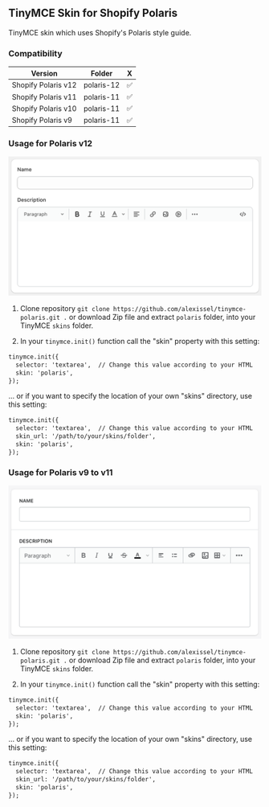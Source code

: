 ## TinyMCE Skin for Shopify Polaris

TinyMCE skin which uses Shopify's Polaris style guide.

### Compatibility

| Version             |   Folder   | X                  |
| ------------------- | :--------: | ------------------ |
| Shopify Polaris v12 | polaris-12 | :white_check_mark: |
| Shopify Polaris v11 | polaris-11 | :white_check_mark: |
| Shopify Polaris v10 | polaris-11 | :white_check_mark: |
| Shopify Polaris v9  | polaris-11 | :white_check_mark: |

### Usage for Polaris v12

![TinyMCE Skin for Shopify Polaris](screenshot-12.png)

1. Clone repository `git clone https://github.com/alexissel/tinymce-polaris.git .` or download Zip file and extract `polaris` folder, into your TinyMCE `skins` folder.

2. In your `tinymce.init()` function call the "skin" property with this setting:

```
tinymce.init({
  selector: 'textarea',  // Change this value according to your HTML
  skin: 'polaris',
});
```

... or if you want to specify the location of your own "skins" directory, use this setting:

```
tinymce.init({
  selector: 'textarea',  // Change this value according to your HTML
  skin_url: '/path/to/your/skins/folder',
  skin: 'polaris',
});
```

### Usage for Polaris v9 to v11

![TinyMCE Skin for Shopify Polaris](screenshot-11.png)

1. Clone repository `git clone https://github.com/alexissel/tinymce-polaris.git .` or download Zip file and extract `polaris` folder, into your TinyMCE `skins` folder.

2. In your `tinymce.init()` function call the "skin" property with this setting:

```
tinymce.init({
  selector: 'textarea',  // Change this value according to your HTML
  skin: 'polaris',
});
```

... or if you want to specify the location of your own "skins" directory, use this setting:

```
tinymce.init({
  selector: 'textarea',  // Change this value according to your HTML
  skin_url: '/path/to/your/skins/folder',
  skin: 'polaris',
});
```
